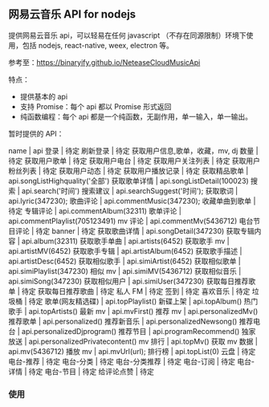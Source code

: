 ## 网易云音乐 API for nodejs
提供网易云音乐 api，可以轻易在任何 javascript （不存在同源限制）环境下使用，包括 nodejs, react-native, weex, electron 等。

参考至：https://binaryify.github.io/NeteaseCloudMusicApi

特点：
- 提供基本的 api
- 支持 Promise：每个 api 都以 Promise 形式返回
- 纯函数编程：每个 api 都是一个纯函数，无副作用，单一输入，单一输出。

暂时提供的 API：

name | api
登录 | 待定
刷新登录 | 待定
获取用户信息,歌单，收藏，mv, dj 数量 | 待定
获取用户歌单 | 待定
获取用户电台 | 待定
获取用户关注列表 | 待定
获取用户粉丝列表 | 待定
获取用户动态 | 待定
获取用户播放记录 | 待定
获取精品歌单 | api.songListHighquality('全部')
获取歌单详情 | api.songListDetail(100023)
搜索 | api.search('时间')
搜索建议 | api.searchSuggest('时间');
获取歌词 | api.lyric(347230);
歌曲评论 | api.commentMusic(347230);
收藏单曲到歌单 | 待定
专辑评论 | api.commentAlbum(32311)
歌单评论 | api.commentPlaylist(705123491)
mv 评论 | api.commentMv(5436712)
电台节目评论 | 待定
banner | 待定
获取歌曲详情 | api.songDetail(347230)
获取专辑内容 | api.album(32311)
获取歌手单曲 | api.artists(6452)
获取歌手 mv | api.artistMV(6452)
获取歌手专辑 | api.artistAlbum(6452)
获取歌手描述 | api.artistDesc(6452)
获取相似歌手 | api.simiArtist(6452)
获取相似歌单 | api.simiPlaylist(347230)
相似 mv  | api.simiMV(5436712)
获取相似音乐 | api.simiSong(347230)
获取相似用户 | api.simiUser(347230)
获取每日推荐歌单 | 待定
获取每日推荐歌曲 | 待定
私人 FM | 待定
签到 | 待定
喜欢音乐 | 待定
垃圾桶 | 待定
歌单(网友精选碟) | api.topPlaylist()
新碟上架 | api.topAlbum()
热门歌手 | api.topArtists()
最新 mv | api.mvFirst()
推荐 mv | api.personalizedMv()
推荐歌单 | api.personalized()
推荐新音乐 | api.personalizedNewsong()
推荐电台 | api.personalizedDjprogram()
推荐节目 | api.programRecommend()
独家放送 | api.personalizedPrivatecontent()
mv 排行 | api.topMv()
获取 mv 数据 | api.mv(5436712)
播放 mv | api.mvUrl(url);
排行榜 | api.topList(0)
云盘 | 待定
电台-推荐 | 待定
电台-分类 | 待定
电台-分类推荐 | 待定
电台-订阅 | 待定
电台-详情 | 待定
电台-节目 | 待定
给评论点赞 | 待定

### 使用

```bash

```

